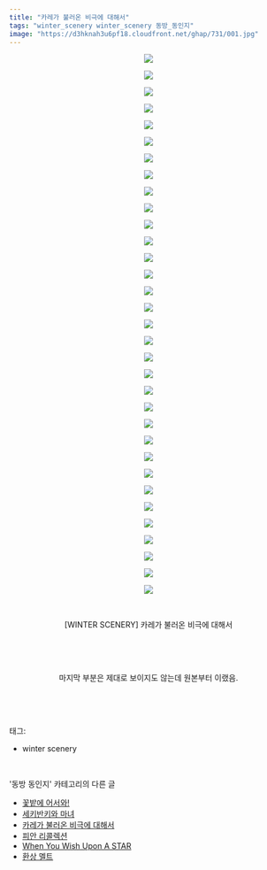 ```yaml
---
title: "카레가 불러온 비극에 대해서"
tags: "winter_scenery winter_scenery 동방_동인지"
image: "https://d3hknah3u6pf18.cloudfront.net/ghap/731/001.jpg"
---
```

<div class="article">
<p style="text-align: center; clear: none; float: none;"><img src="{{ site.imgserver4 }}/ghap/731/001.jpg"/></p>
<p style="text-align: center; clear: none; float: none;"><img src="{{ site.imgserver4 }}/ghap/731/002.jpg"/></p>
<p style="text-align: center; clear: none; float: none;"><img src="{{ site.imgserver4 }}/ghap/731/003.jpg"/></p>
<p style="text-align: center; clear: none; float: none;"><img src="{{ site.imgserver4 }}/ghap/731/004.jpg"/></p>
<p style="text-align: center; clear: none; float: none;"><img src="{{ site.imgserver4 }}/ghap/731/005.jpg"/></p>
<p style="text-align: center; clear: none; float: none;"><img src="{{ site.imgserver4 }}/ghap/731/006.jpg"/></p>
<p style="text-align: center; clear: none; float: none;"><img src="{{ site.imgserver4 }}/ghap/731/007.jpg"/></p>
<p style="text-align: center; clear: none; float: none;"><img src="{{ site.imgserver4 }}/ghap/731/008.jpg"/></p>
<p style="text-align: center; clear: none; float: none;"><img src="{{ site.imgserver4 }}/ghap/731/009.jpg"/></p>
<p style="text-align: center; clear: none; float: none;"><img src="{{ site.imgserver4 }}/ghap/731/010.jpg"/></p>
<p style="text-align: center; clear: none; float: none;"><img src="{{ site.imgserver4 }}/ghap/731/011.jpg"/></p>
<p style="text-align: center; clear: none; float: none;"><img src="{{ site.imgserver4 }}/ghap/731/012.jpg"/></p>
<p style="text-align: center; clear: none; float: none;"><img src="{{ site.imgserver4 }}/ghap/731/013.jpg"/></p>
<p style="text-align: center; clear: none; float: none;"><img src="{{ site.imgserver4 }}/ghap/731/014.jpg"/></p>
<p style="text-align: center; clear: none; float: none;"><img src="{{ site.imgserver4 }}/ghap/731/015.jpg"/></p>
<p style="text-align: center; clear: none; float: none;"><img src="{{ site.imgserver4 }}/ghap/731/016.jpg"/></p>
<p style="text-align: center; clear: none; float: none;"><img src="{{ site.imgserver4 }}/ghap/731/017.jpg"/></p>
<p style="text-align: center; clear: none; float: none;"><img src="{{ site.imgserver4 }}/ghap/731/018.jpg"/></p>
<p style="text-align: center; clear: none; float: none;"><img src="{{ site.imgserver4 }}/ghap/731/019.jpg"/></p>
<p style="text-align: center; clear: none; float: none;"><img src="{{ site.imgserver4 }}/ghap/731/020.jpg"/></p>
<p style="text-align: center; clear: none; float: none;"><img src="{{ site.imgserver4 }}/ghap/731/021.jpg"/></p>
<p style="text-align: center; clear: none; float: none;"><img src="{{ site.imgserver4 }}/ghap/731/022.jpg"/></p>
<p style="text-align: center; clear: none; float: none;"><img src="{{ site.imgserver4 }}/ghap/731/023.jpg"/></p>
<p style="text-align: center; clear: none; float: none;"><img src="{{ site.imgserver4 }}/ghap/731/024.jpg"/></p>
<p style="text-align: center; clear: none; float: none;"><img src="{{ site.imgserver4 }}/ghap/731/025.jpg"/></p>
<p style="text-align: center; clear: none; float: none;"><img src="{{ site.imgserver4 }}/ghap/731/026.jpg"/></p>
<p style="text-align: center; clear: none; float: none;"><img src="{{ site.imgserver4 }}/ghap/731/027.jpg"/></p>
<p style="text-align: center; clear: none; float: none;"><img src="{{ site.imgserver4 }}/ghap/731/028.jpg"/></p>
<p style="text-align: center; clear: none; float: none;"><img src="{{ site.imgserver4 }}/ghap/731/029.jpg"/></p>
<p style="text-align: center; clear: none; float: none;"><img src="{{ site.imgserver4 }}/ghap/731/030.jpg"/></p>
<p style="text-align: center; clear: none; float: none;"><img src="{{ site.imgserver4 }}/ghap/731/031.jpg"/></p>
<p style="text-align: center; clear: none; float: none;"><img src="{{ site.imgserver4 }}/ghap/731/032.jpg"/></p>
<p style="text-align: center; clear: none; float: none;"><img src="{{ site.imgserver4 }}/ghap/731/033.jpg"/></p>
<p style="text-align: center; clear: none; float: none;"><br/></p>
<p style="text-align: center; clear: none; float: none;">[WINTER SCENERY] 카레가 불러온 비극에 대해서</p>
<p style="text-align: center; clear: none; float: none;"><br/></p>
<p style="text-align: center; clear: none; float: none;"><br/></p>
<p style="text-align: center; clear: none; float: none;">마지막 부분은 제대로 보이지도 않는데 원본부터 이랬음.</p>
<p><br/></p>
</div><br/>
<div class="tagTrail">
<p>태그: </p>
<ul>
<li>winter scenery</li>
</ul>
</div><br/>
<div class="another">
<p>'동방 동인지' 카테고리의 다른 글</p>
<ul>
<li><a href="/ghap_733">꽃밭에 어서와!</a></li>
<li><a href="/ghap_732">세키반키와 마녀</a></li>
<li><a href="/ghap_731">카레가 불러온 비극에 대해서</a></li>
<li><a href="/ghap_730">피안 리콜렉션</a></li>
<li><a href="/ghap_729">When You Wish Upon A STAR</a></li>
<li><a href="/ghap_728">환상 멜트</a></li>
</ul>
</div><br/>
<div class="cb_module cb_fluid">
<div class="cb_wrt cb_profile">
</div><!-- commentList close -->
</div><br/>
